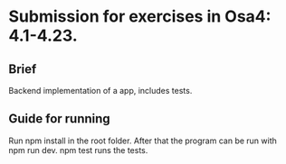 # Submission for exercises in Osa4: 4.1-4.23.

## Brief

Backend implementation of a app, includes tests.

## Guide for running

Run npm install in the root folder. After that the program can be run with npm run dev. npm test runs the tests.
